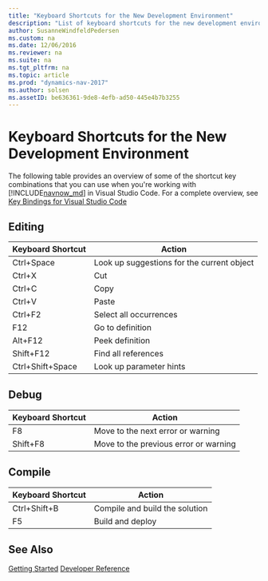 ```yaml
---
title: "Keyboard Shortcuts for the New Development Environment"
description: "List of keyboard shortcuts for the new development environment."
author: SusanneWindfeldPedersen
ms.custom: na
ms.date: 12/06/2016
ms.reviewer: na
ms.suite: na
ms.tgt_pltfrm: na
ms.topic: article
ms.prod: "dynamics-nav-2017"
ms.author: solsen
ms.assetID: be636361-9de8-4efb-ad50-445e4b7b3255
---
```


# Keyboard Shortcuts for the New Development Environment
The following table provides an overview of some of the shortcut key combinations that you can use when you're working with [!INCLUDE[navnow_md](includes/navnow_md.md)] in Visual Studio Code. For a complete overview, see [Key Bindings for Visual Studio Code](https://code.visualstudio.com/docs/customization/keybindings)

## Editing
|Keyboard Shortcut| Action|
|----|----|
|Ctrl+Space|Look up suggestions for the current object|
|Ctrl+X|Cut|
|Ctrl+C|Copy|
|Ctrl+V|Paste|
|Ctrl+F2|Select all occurrences|
|F12|Go to definition|
|Alt+F12|Peek definition|
|Shift+F12|Find all references|
|Ctrl+Shift+Space|Look up parameter hints|

## Debug
|Keyboard Shortcut| Action|
|----|----|
|F8|Move to the next error or warning|
|Shift+F8|Move to the previous error or warning|

## Compile
|Keyboard Shortcut| Action|
|----|----|
|Ctrl+Shift+B|Compile and build the solution|
|F5|Build and deploy|

## See Also
[Getting Started](newdev-get-started.md)
[Developer Reference](newdev-reference-overview.md)


